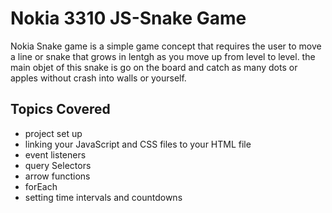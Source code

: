 # Nokia 3310 JS-Snake Game

Nokia Snake game is a simple game concept that requires the user to move a line or snake that grows in lentgh as you move up from level to level. the main objet of this snake is go on the board and catch as many dots or apples without crash into walls or yourself.

## Topics Covered

- project set up
- linking your JavaScript and CSS files to your HTML file
- event listeners
- query Selectors
- arrow functions
- forEach
- setting time intervals and countdowns
